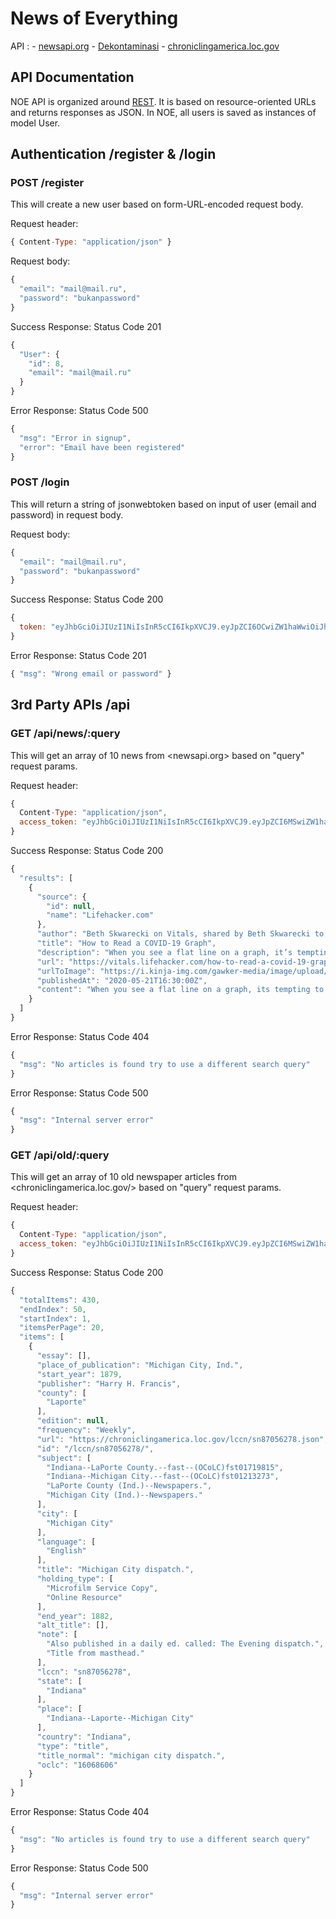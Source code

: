 # News of Everything

API : - [newsapi.org][3]
      - [Dekontaminasi][2]
      - [chroniclingamerica.loc.gov][4]

## API Documentation

NOE API is organized around [REST][1]. It is based on resource-oriented URLs and returns responses as JSON. In NOE, all users is saved as instances of model User.

[1]: https://en.wikipedia.org/wiki/Representational_state_transfer
[2]: https://dekontaminasi.com/api/id/covid19/news
[3]: https://newsapi.org/
[4]: https://chroniclingamerica.loc.gov/search/titles/results/?terms=ohio&format=json

## Authentication /register & /login

### POST /register

This will create a new user based on form-URL-encoded request body.

Request header:
```javascript
{ Content-Type: "application/json" }
```

Request body:
```javascript
{
  "email": "mail@mail.ru",
  "password": "bukanpassword"
}
```

Success Response: Status Code 201
```javascript
{
  "User": {
    "id": 8,
    "email": "mail@mail.ru"
  }
}
```

Error Response: Status Code 500
```javascript
{
  "msg": "Error in signup",
  "error": "Email have been registered"
}
```

### POST /login

This will return a string of jsonwebtoken based on input of user (email and password) in request body.

Request body:
```javascript
{
  "email": "mail@mail.ru",
  "password": "bukanpassword"
}
```

Success Response: Status Code 200
```javascript
{
  token: "eyJhbGciOiJIUzI1NiIsInR5cCI6IkpXVCJ9.eyJpZCI6OCwiZW1haWwiOiJhZGFkZWhhamFAbWFpbC5ydSIsImlhdCI6MTU4ODA0ODg0MH0.xwCKLdoiniQYBSqRQDBt50gAlfEB0blhXqDmHNoWWL0"
}
```

Error Response: Status Code 201
```javascript
{ "msg": "Wrong email or password" }
```

## 3rd Party APIs /api

### GET /api/news/:query

This will get an array of 10 news from <newsapi.org> based on "query" request params.

Request header:
```javascript
{
  Content-Type: "application/json",
  access_token: "eyJhbGciOiJIUzI1NiIsInR5cCI6IkpXVCJ9.eyJpZCI6MSwiZW1haWwiOiJhZGFkZWhhamFAbWFpbC5ydSIsImlhdCI6MTU5MTY5MzIxM30.8SE2lVhUU447a8H5Gex0SW7h1uOIeC9cotQs5k09myI"
}
```

Success Response: Status Code 200
```javascript
{
  "results": [
    {
      "source": {
        "id": null,
        "name": "Lifehacker.com"
      },
      "author": "Beth Skwarecki on Vitals, shared by Beth Skwarecki to Lifehacker",
      "title": "How to Read a COVID-19 Graph",
      "description": "When you see a flat line on a graph, it’s tempting to think, “Oh hey, at least the situation isn’t getting any worse!” But one of the common types of charts we see for COVID-19 is of new cases per day. In that case, a flat line means that things are, in fact,…",
      "url": "https://vitals.lifehacker.com/how-to-read-a-covid-19-graph-1843587114",
      "urlToImage": "https://i.kinja-img.com/gawker-media/image/upload/c_fill,f_auto,fl_progressive,g_center,h_675,pg_1,q_80,w_1200/qir0yuubsn1gbg5xsbar.png",
      "publishedAt": "2020-05-21T16:30:00Z",
      "content": "When you see a flat line on a graph, its tempting to think, Oh hey, at least the situation isnt getting any worse! But one of the common types of charts we see for COVID-19 is of new cases per day. I… [+2532 chars]"
    }
  ]
}    
```

Error Response: Status Code 404
```javascript
{
  "msg": "No articles is found try to use a different search query"
}
```

Error Response: Status Code 500
```javascript
{
  "msg": "Internal server error"
}
```

### GET /api/old/:query

This will get an array of 10 old newspaper articles from <chroniclingamerica.loc.gov/> based on "query" request params.

Request header:
```javascript
{
  Content-Type: "application/json",
  access_token: "eyJhbGciOiJIUzI1NiIsInR5cCI6IkpXVCJ9.eyJpZCI6MSwiZW1haWwiOiJhZGFkZWhhamFAbWFpbC5ydSIsImlhdCI6MTU5MTY5MzIxM30.8SE2lVhUU447a8H5Gex0SW7h1uOIeC9cotQs5k09myI"
}
```

Success Response: Status Code 200
```javascript
{
  "totalItems": 430,
  "endIndex": 50,
  "startIndex": 1,
  "itemsPerPage": 20,
  "items": [
    {
      "essay": [],
      "place_of_publication": "Michigan City, Ind.",
      "start_year": 1879,
      "publisher": "Harry H. Francis",
      "county": [
        "Laporte"
      ],
      "edition": null,
      "frequency": "Weekly",
      "url": "https://chroniclingamerica.loc.gov/lccn/sn87056278.json",
      "id": "/lccn/sn87056278/",
      "subject": [
        "Indiana--LaPorte County.--fast--(OCoLC)fst01719815",
        "Indiana--Michigan City.--fast--(OCoLC)fst01213273",
        "LaPorte County (Ind.)--Newspapers.",
        "Michigan City (Ind.)--Newspapers."
      ],
      "city": [
        "Michigan City"
      ],
      "language": [
        "English"
      ],
      "title": "Michigan City dispatch.",
      "holding_type": [
        "Microfilm Service Copy",
        "Online Resource"
      ],
      "end_year": 1882,
      "alt_title": [],
      "note": [
        "Also published in a daily ed. called: The Evening dispatch.",
        "Title from masthead."
      ],
      "lccn": "sn87056278",
      "state": [
        "Indiana"
      ],
      "place": [
        "Indiana--Laporte--Michigan City"
      ],
      "country": "Indiana",
      "type": "title",
      "title_normal": "michigan city dispatch.",
      "oclc": "16068606"
    }
  ]
}    
```

Error Response: Status Code 404
```javascript
{
  "msg": "No articles is found try to use a different search query"
}
```

Error Response: Status Code 500
```javascript
{
  "msg": "Internal server error"
}
```
